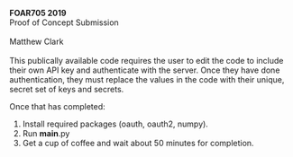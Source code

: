 **FOAR705 2019**\
Proof of Concept Submission\
\
Matthew Clark
\
\
This publically available code requires the user to edit the code to include their own API key and authenticate with the server. Once they have done authentication, they must replace the values in the code with their unique, secret set of keys and secrets.

Once that has completed:
1. Install required packages (oauth, oauth2, numpy).
2. Run __main__.py
3. Get a cup of coffee and wait about 50 minutes for completion.
